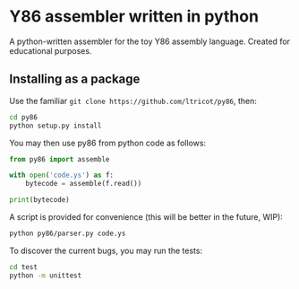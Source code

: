 # Y86 assembler written in python

A python-written assembler for the toy Y86 assembly language. Created for educational purposes.

## Installing as a package

Use the familiar `git clone https://github.com/ltricot/py86`, then:
```sh
cd py86
python setup.py install
```

You may then use py86 from python code as follows:
```python
from py86 import assemble

with open('code.ys') as f:
    bytecode = assemble(f.read())

print(bytecode)
```

A script is provided for convenience (this will be better in the future, WIP):
```sh
python py86/parser.py code.ys
```

To discover the current bugs, you may run the tests:
```sh
cd test
python -m unittest
```


